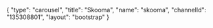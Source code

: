 {
    "type": "carousel",
    "title": "Skooma",
    "name": "skooma",
    "channelId": "135308801",
    "layout": "bootstrap"
}